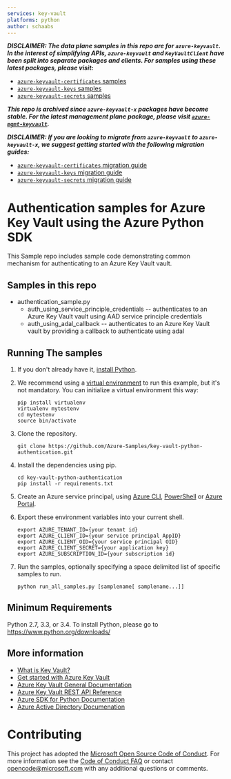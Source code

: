 ```yaml
---
services: key-vault
platforms: python
author: schaabs
---
```


***DISCLAIMER: The data plane samples in this repo are for `azure-keyvault`. In the interest of simplifying APIs, `azure-keyvault` and `KeyVaultClient` have been split into separate packages and clients. For samples using these latest packages, please visit:***

- [`azure-keyvault-certificates` samples](https://github.com/Azure/azure-sdk-for-python/tree/main/sdk/keyvault/azure-keyvault-certificates/samples)
- [`azure-keyvault-keys` samples](https://github.com/Azure/azure-sdk-for-python/tree/main/sdk/keyvault/azure-keyvault-keys/samples)
- [`azure-keyvault-secrets` samples](https://github.com/Azure/azure-sdk-for-python/tree/main/sdk/keyvault/azure-keyvault-secrets/samples)

***This repo is archived since `azure-keyvault-x` packages have become stable. For the latest management plane package, please visit [`azure-mgmt-keyvault`](https://github.com/Azure/azure-sdk-for-python/tree/main/sdk/keyvault/azure-mgmt-keyvault).***

***DISCLAIMER: If you are looking to migrate from `azure-keyvault` to `azure-keyvault-x`, we suggest getting started with the following migration guides:***

- [`azure-keyvault-certificates` migration guide](https://github.com/Azure/azure-sdk-for-python/blob/main/sdk/keyvault/azure-keyvault-certificates/migration_guide.md)
- [`azure-keyvault-keys` migration guide](https://github.com/Azure/azure-sdk-for-python/blob/main/sdk/keyvault/azure-keyvault-keys/migration_guide.md)
- [`azure-keyvault-secrets` migration guide](https://github.com/Azure/azure-sdk-for-python/blob/main/sdk/keyvault/azure-keyvault-secrets/migration_guide.md)

# Authentication samples for Azure Key Vault using the Azure Python SDK

This Sample repo includes sample code demonstrating common mechanism for authenticating to an Azure Key Vault vault.

## Samples in this repo
* authentication_sample.py
  * auth_using_service_principle_credentials -- authenticates to an Azure Key Vault vault using AAD service principle credentials 
  * auth_using_adal_callback -- authenticates to an Azure Key Vault vault by providing a callback to authenticate using adal


## Running The samples
1. If you don't already have it, [install Python](https://www.python.org/downloads/).

2. We recommend using a [virtual environment](https://docs.python.org/3/tutorial/venv.html) to run this example, but it's not mandatory. You can initialize a virtual environment this way:

    ```
    pip install virtualenv
    virtualenv mytestenv
    cd mytestenv
    source bin/activate
    ```

3. Clone the repository.

    ```
    git clone https://github.com/Azure-Samples/key-vault-python-authentication.git
    ```

4. Install the dependencies using pip.

    ```
    cd key-vault-python-authentication
    pip install -r requirements.txt
    ```

5. Create an Azure service principal, using 
[Azure CLI](http://azure.microsoft.com/documentation/articles/resource-group-authenticate-service-principal-cli/),
[PowerShell](http://azure.microsoft.com/documentation/articles/resource-group-authenticate-service-principal/)
or [Azure Portal](http://azure.microsoft.com/documentation/articles/resource-group-create-service-principal-portal/).

6. Export these environment variables into your current shell. 

    ```
    export AZURE_TENANT_ID={your tenant id}
    export AZURE_CLIENT_ID={your service principal AppID}
    export AZURE_CLIENT_OID={your service principal OID}
    export AZURE_CLIENT_SECRET={your application key}
    export AZURE_SUBSCRIPTION_ID={your subscription id}
    ```

7. Run the samples, optionally specifying a space delimited list of specific samples to run.

    ```
    python run_all_samples.py [samplename[ samplename...]]
    ```

## Minimum Requirements
Python 2.7, 3.3, or 3.4.
To install Python, please go to https://www.python.org/downloads/

## More information

* [What is Key Vault?](https://docs.microsoft.com/en-us/azure/key-vault/key-vault-whatis)
* [Get started with Azure Key Vault](https://docs.microsoft.com/en-us/azure/key-vault/key-vault-get-started)
* [Azure Key Vault General Documentation](https://docs.microsoft.com/en-us/azure/key-vault/)
* [Azure Key Vault REST API Reference](https://docs.microsoft.com/en-us/rest/api/keyvault/)
* [Azure SDK for Python Documentation](https://docs.microsoft.com/en-us/python/api/overview/azure/key-vault?view=azure-python)
* [Azure Active Directory Documenation](https://docs.microsoft.com/en-us/azure/active-directory/)
  
# Contributing

This project has adopted the [Microsoft Open Source Code of Conduct](https://opensource.microsoft.com/codeofconduct/). For more information 
see the [Code of Conduct FAQ](https://opensource.microsoft.com/codeofconduct/faq/) or contact [opencode@microsoft.com](mailto:opencode@microsoft.com) 
with any additional questions or comments.
